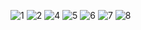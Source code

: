 ![1](https://github.com/UNEXQP/git-ass/assets/157166068/29f0e515-9c3e-49e2-a854-fba7c1ba5814)
![2](https://github.com/UNEXQP/git-ass/assets/157166068/b918e4e6-ef91-485b-8291-c5b096b90018)
![4](https://github.com/UNEXQP/git-ass/assets/157166068/0c18b076-e2bf-4e71-a4cf-f37b338877ba)
![5](https://github.com/UNEXQP/git-ass/assets/157166068/65bdcc7e-a5a3-4fae-9559-1c6fa11a97ed)
![6](https://github.com/UNEXQP/git-ass/assets/157166068/fbc76fb5-3b74-43b4-b839-d0051e5ce214)
![7](https://github.com/UNEXQP/git-ass/assets/157166068/c9e3f220-d0c7-47e6-a0a5-01ae4e2ff614)
![8](https://github.com/UNEXQP/git-ass/assets/157166068/58642e89-fc34-4f0a-a94e-4bada0a2fc1d)

 
 
